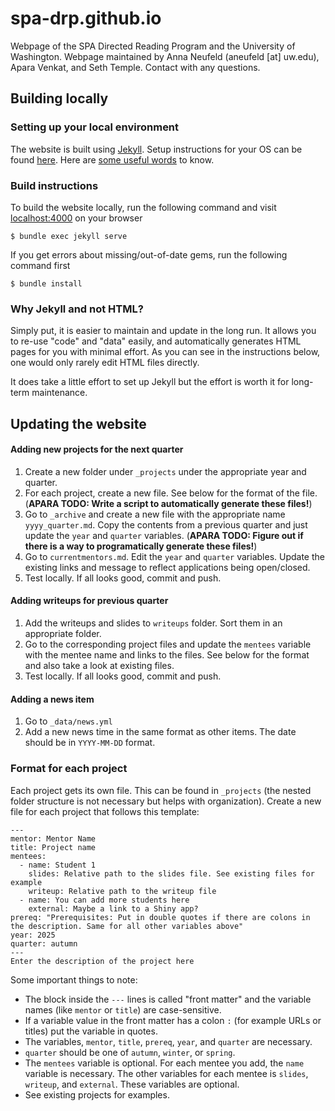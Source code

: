 # spa-drp.github.io
Webpage of the SPA Directed Reading Program and the University of Washington.
Webpage maintained by Anna Neufeld (aneufeld [at] uw.edu), Apara Venkat, and Seth Temple. 
Contact with any questions.


## Building locally

### Setting up your local environment
The website is built using [Jekyll](https://jekyllrb.com/). Setup instructions for your OS can be found [here](https://jekyllrb.com/docs/installation/#requirements). Here are [some useful words](https://jekyllrb.com/docs/ruby-101/) to know.

### Build instructions

To build the website locally, run the following command and visit [localhost:4000](http://localhost:4000/) on your browser
```{shell}
$ bundle exec jekyll serve
```

If you get errors about missing/out-of-date gems, run the following command first
```{shell}
$ bundle install
```

### Why Jekyll and not HTML?

Simply put, it is easier to maintain and update in the long run. It allows you to re-use "code" and "data" easily, and automatically generates HTML pages for you with minimal effort. As you can see in the instructions below, one would only rarely edit HTML files directly.

It does take a little effort to set up Jekyll but the effort is worth it for long-term maintenance.

## Updating the website

#### Adding new projects for the next quarter

1. Create a new folder under `_projects` under the appropriate year and quarter.
2. For each project, create a new file. See below for the format of the file. (**APARA TODO: Write a script to automatically generate these files!**)
3. Go to `_archive` and create a new file with the appropriate name `yyyy_quarter.md`. Copy the contents from a previous quarter and just update the `year` and `quarter` variables. (**APARA TODO: Figure out if there is a way to programatically generate these files!**)
4. Go to `currentmentors.md`. Edit the `year` and `quarter` variables. Update the existing links and message to reflect applications being open/closed.
5. Test locally. If all looks good, commit and push.

#### Adding writeups for previous quarter

1. Add the writeups and slides to `writeups` folder. Sort them in an appropriate folder.
2. Go to the corresponding project files and update the `mentees` variable with the mentee name and links to the files. See below for the format and also take a look at existing files.
3. Test locally. If all looks good, commit and push.

#### Adding a news item

1. Go to `_data/news.yml`
2. Add a new news time in the same format as other items. The date should be in `YYYY-MM-DD` format.

### Format for each project

Each project gets its own file. This can be found in `_projects` (the nested folder structure is not necessary but helps with organization). Create a new file for each project that follows this template:

```{markdown}
---
mentor: Mentor Name
title: Project name
mentees:
  - name: Student 1
    slides: Relative path to the slides file. See existing files for example
    writeup: Relative path to the writeup file 
  - name: You can add more students here
    external: Maybe a link to a Shiny app?
prereq: "Prerequisites: Put in double quotes if there are colons in the description. Same for all other variables above"
year: 2025
quarter: autumn
---
Enter the description of the project here
```

Some important things to note:
* The block inside the `---` lines is called "front matter" and the variable names (like `mentor` or `title`) are case-sensitive.
* If a variable value in the front matter has a colon `:` (for example URLs or titles) put the variable in quotes.
* The variables, `mentor`, `title`, `prereq`, `year`, and `quarter` are necessary.
* `quarter` should be one of `autumn`, `winter`, or `spring`.
* The `mentees` variable is optional. For each mentee you add, the `name` variable is necessary. The other variables for each mentee is `slides`, `writeup`, and `external`. These variables are optional.
* See existing projects for examples.

